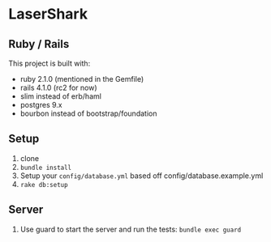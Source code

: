 LaserShark
=========

## Ruby / Rails

This project is built with:
* ruby 2.1.0 (mentioned in the Gemfile)
* rails 4.1.0 (rc2 for now)
* slim instead of erb/haml
* postgres 9.x
* bourbon instead of bootstrap/foundation

## Setup

1. clone
2. `bundle install`
3. Setup your `config/database.yml` based off config/database.example.yml
4. `rake db:setup`

## Server

1. Use guard to start the server and run the tests: `bundle exec guard`
